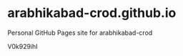 # arabhikabad-crod.github.io
Personal GitHub Pages site for arabhikabad-crod





























































V0k929ihI

